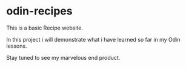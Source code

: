 # odin-recipes
This is a basic Recipe website.

In this project i will demonstrate what i have learned so far in my Odin lessons.

Stay tuned to see my marvelous end product.